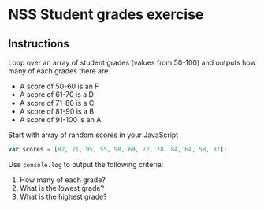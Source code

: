 # NSS Student grades exercise

## Instructions

Loop over an array of student grades (values from 50-100) and outputs how many of each grades there are. 

* A score of 50-60 is an F
* A score of 61-70 is a D
* A score of 71-80 is a C
* A score of 81-90 is a B
* A score of 91-100 is an A

Start with array of random scores in your JavaScript

```js
var scores = [82, 71, 95, 55, 98, 69, 72, 78, 84, 64, 58, 87];
```


Use `console.log` to output the following criteria:

1. How many of each grade?
1. What is the lowest grade?
1. What is the highest grade?
